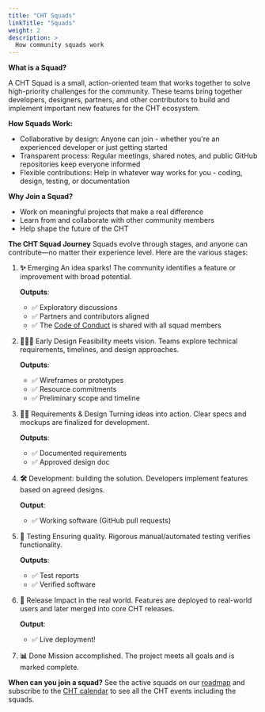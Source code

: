 ```yaml
--- 
title: "CHT Squads" 
linkTitle: "Squads"
weight: 2 
description: > 
  How community squads work
---
```


  **What is a Squad?**

A CHT Squad is a small, action-oriented team that works together to solve high-priority challenges for the community. These teams bring together developers, designers, partners, and other contributors to build and implement important new features for the CHT ecosystem.

**How Squads Work:**

- Collaborative by design: Anyone can join - whether you're an experienced developer or just getting started
- Transparent process: Regular meetings, shared notes, and public GitHub repositories keep everyone informed
- Flexible contributions: Help in whatever way works for you - coding, design, testing, or documentation

**Why Join a Squad?**
- Work on meaningful projects that make a real difference
- Learn from and collaborate with other community members
- Help shape the future of the CHT


**The CHT Squad Journey**
Squads evolve through stages, and anyone can contribute—no matter their experience level. Here are the various stages:

1. **✨** Emerging
An idea sparks! The community identifies a feature or improvement with broad potential.

      **Outputs**:
      - ✅ Exploratory discussions
      - ✅ Partners and contributors aligned
      - ✅ The [Code of Conduct](https://docs.communityhealthtoolkit.org/community/contributing/code-of-conduct/) is shared with all squad members

2. **🧑🏼‍🎨** Early Design
Feasibility meets vision. Teams explore technical requirements, timelines, and design approaches.

      **Outputs**:
      - ✅ Wireframes or prototypes
      - ✅ Resource commitments
      - ✅ Preliminary scope and timeline

3. **💪🏼** Requirements & Design
Turning ideas into action. Clear specs and mockups are finalized for development.

      **Outputs**:
      - ✅ Documented requirements
      - ✅ Approved design doc

4. **🛠️** Development:
building the solution. 
Developers implement features based on agreed designs.

      **Output**:
      - ✅ Working software (GitHub pull requests)

5. **🧪** Testing
Ensuring quality. Rigorous manual/automated testing verifies functionality.

      **Outputs**:
      - ✅ Test reports
      - ✅ Verified software

6. **🚀** Release
Impact in the real world. Features are deployed to real-world users and later merged into core CHT releases.

      **Output**:
      - ✅ Live deployment!

7. **📊** Done
Mission accomplished. The project meets all goals and is marked complete.

**When can you join a squad?**
See the active squads on our [roadmap](https://github.com/orgs/medic/projects/112/views/24) and subscribe to the [CHT calendar](https://docs.communityhealthtoolkit.org/community/events/) to see all the CHT events including the squads.


